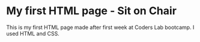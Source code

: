 # My first HTML page - Sit on Chair
This is my first HTML page made after first week at Coders Lab bootcamp. I used HTML and CSS.
